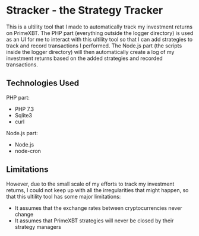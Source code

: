 # Stracker - the Strategy Tracker

This is a ultility tool that I made to automatically track my investment returns on PrimeXBT. The PHP part (everything outside the logger directory) is used as an UI for me to interact with this ultility tool so that I can add strategies to track and record transactions I performed. The Node.js part (the scripts inside the logger directory) will then automatically create a log of my investment returns based on the added strategies and recorded transactions. 

## Technologies Used

PHP part: 
 - PHP 7.3
 - Sqlite3
 - curl

Node.js part: 
 - Node.js
 - node-cron

## Limitations

However, due to the small scale of my efforts to track my investment returns, I could not keep up with all the irregularities that might happen, so that this ultility tool has some major limitations: 
 - It assumes that the exchange rates between cryptocurrencies never change
 - It assumes that PrimeXBT strategies will never be closed by their strategy managers